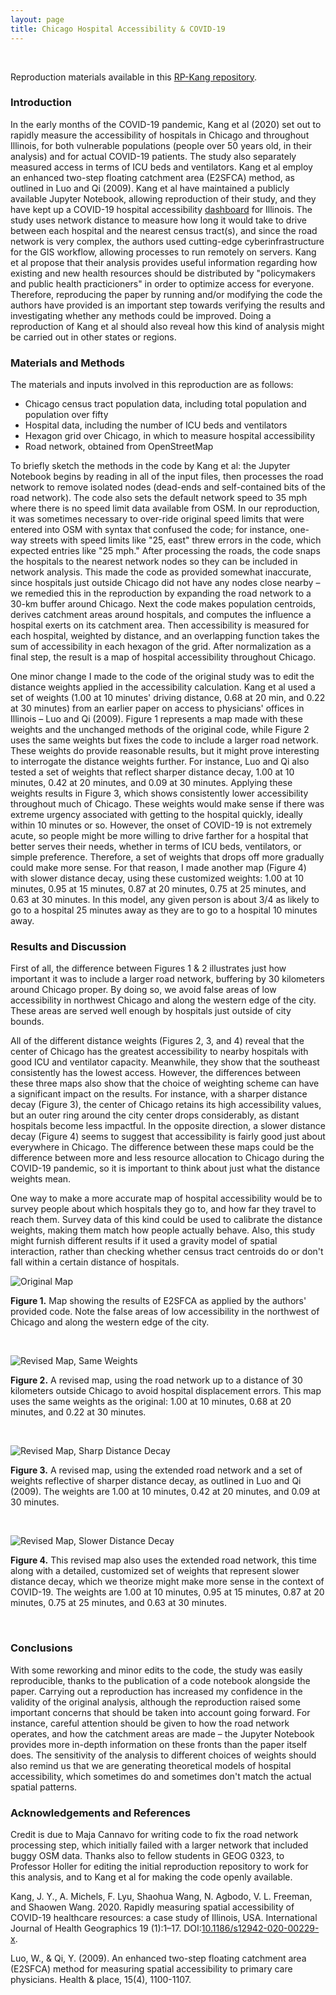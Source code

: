 ```yaml
---
layout: page
title: Chicago Hospital Accessibility & COVID-19
---
```


&ensp;

Reproduction materials available in this [RP-Kang repository](https://github.com/vinfalardeau/RP-Kang).

### Introduction

In the early months of the COVID-19 pandemic, Kang et al (2020) set out to rapidly measure the accessibility of hospitals in Chicago and throughout Illinois, for both vulnerable populations (people over 50 years old, in their analysis) and for actual COVID-19 patients. The study also separately measured access in terms of ICU beds and ventilators. Kang et al employ an enhanced two-step floating catchment area (E2SFCA) method, as outlined in Luo and Qi (2009). Kang et al have maintained a publicly available Jupyter Notebook, allowing reproduction of their study, and they have kept up a COVID-19 hospital accessibility [dashboard](https://wherecovid19.cigi.illinois.edu/spatialAccess.html) for Illinois. The study uses network distance to measure how long it would take to drive between each hospital and the nearest census tract(s), and since the road network is very complex, the authors used cutting-edge cyberinfrastructure for the GIS workflow, allowing processes to run remotely on servers. Kang et al propose that their analysis provides useful information regarding how existing and new health resources should be distributed by "policymakers and public health practicioners" in order to optimize access for everyone. Therefore, reproducing the paper by running and/or modifying the code the authors have provided is an important step towards verifying the results and investigating whether any methods could be improved. Doing a reproduction of Kang et al should also reveal how this kind of analysis might be carried out in other states or regions.

### Materials and Methods

The materials and inputs involved in this reproduction are as follows:

- Chicago census tract population data, including total population and population over fifty
- Hospital data, including the number of ICU beds and ventilators
- Hexagon grid over Chicago, in which to measure hospital accessibility
- Road network, obtained from OpenStreetMap

To briefly sketch the methods in the code by Kang et al: the Jupyter Notebook begins by reading in all of the input files, then processes the road network to remove isolated nodes (dead-ends and self-contained bits of the road network). The code also sets the default network speed to 35 mph where there is no speed limit data available from OSM. In our reproduction, it was sometimes necessary to over-ride original speed limits that were entered into OSM with syntax that confused the code; for instance, one-way streets with speed limits like "25, east" threw errors in the code, which expected entries like "25 mph." After processing the roads, the code snaps the hospitals to the nearest network nodes so they can be included in network analysis. This made the code as provided somewhat inaccurate, since hospitals just outside Chicago did not have any nodes close nearby – we remedied this in the reproduction by expanding the road network to a 30-km buffer around Chicago. Next the code makes population centroids, derives catchment areas around hospitals, and computes the influence a hospital exerts on its catchment area. Then accessibility is measured for each hospital, weighted by distance, and an overlapping function takes the sum of accessibility in each hexagon of the grid. After normalization as a final step, the result is a map of hospital accessibility throughout Chicago.

One minor change I made to the code of the original study was to edit the distance weights applied in the accessibility calculation. Kang et al used a set of weights (1.00 at 10 minutes' driving distance, 0.68 at 20 min, and 0.22 at 30 minutes) from an earlier paper on access to physicians' offices in Illinois – Luo and Qi (2009). Figure 1 represents a map made with these weights and the unchanged methods of the original code, while Figure 2 uses the same weights but fixes the code to include a larger road network. These weights do provide reasonable results, but it might prove interesting to interrogate the distance weights further. For instance, Luo and Qi also tested a set of weights that reflect sharper distance decay, 1.00 at 10 minutes, 0.42 at 20 minutes, and 0.09 at 30 minutes. Applying these weights results in Figure 3, which shows consistently lower accessibility throughout much of Chicago. These weights would make sense if there was extreme urgency associated with getting to the hospital quickly, ideally within 10 minutes or so. However, the onset of COVID-19 is not extremely acute, so people might be more willing to drive farther for a hospital that better serves their needs, whether in terms of ICU beds, ventilators, or simple preference. Therefore, a set of weights that drops off more gradually could make more sense. For that reason, I made another map (Figure 4) with slower distance decay, using these customized weights: 1.00 at 10 minutes, 0.95 at 15 minutes, 0.87 at 20 minutes, 0.75 at 25 minutes, and 0.63 at 30 minutes. In this model, any given person is about 3/4 as likely to go to a hospital 25 minutes away as they are to go to a hospital 10 minutes away. 

### Results and Discussion

First of all, the difference between Figures 1 & 2 illustrates just how important it was to include a larger road network, buffering by 30 kilometers around Chicago proper. By doing so, we avoid false areas of low accessibility in northwest Chicago and along the western edge of the city. These areas are served well enough by hospitals just outside of city bounds.

All of the different distance weights (Figures 2, 3, and 4) reveal that the center of Chicago has the greatest accessibility to nearby hospitals with good ICU and ventilator capacity. Meanwhile, they show that the southeast consistently has the lowest access. However, the differences between these three maps also show that the choice of weighting scheme can have a significant impact on the results. For instance, with a sharper distance decay (Figure 3), the center of Chicago retains its high accessibility values, but an outer ring around the city center drops considerably, as distant hospitals become less impactful. In the opposite direction, a slower distance decay (Figure 4) seems to suggest that accessibility is fairly good just about everywhere in Chicago. The difference between these maps could be the difference between more and less resource allocation to Chicago during the COVID-19 pandemic, so it is important to think about just what the distance weights mean.

One way to make a more accurate map of hospital accessibility would be to survey people about which hospitals they go to, and how far they travel to reach them. Survey data of this kind could be used to calibrate the distance weights, making them match how people actually behave. Also, this study might furnish different results if it used a gravity model of spatial interaction, rather than checking whether census tract centroids do or don't fall within a certain distance of hospitals.

![Original Map](/illinois/chicago/original_100_68_22.png)

**Figure 1.** Map showing the results of E2SFCA as applied by the authors' provided code. Note the false areas of low accessibility in the northwest of Chicago and along the western edge of the city.

&ensp;

![Revised Map, Same Weights](/illinois/chicago/new_100_68_22.png)

**Figure 2.** A revised map, using the road network up to a distance of 30 kilometers outside Chicago to avoid hospital displacement errors. This map uses the same weights as the original: 1.00 at 10 minutes, 0.68 at 20 minutes, and 0.22 at 30 minutes.

&ensp;

![Revised Map, Sharp Distance Decay](/illinois/chicago/new_100_42_09.png)

**Figure 3.** A revised map, using the extended road network and a set of weights reflective of sharper distance decay, as outlined in Luo and Qi (2009). The weights are 1.00 at 10 minutes, 0.42 at 20 minutes, and 0.09 at 30 minutes.

&ensp;

![Revised Map, Slower Distance Decay](/illinois/chicago/new_100_95_87_75_63.png)

**Figure 4.** This revised map also uses the extended road network, this time along with a detailed, customized set of weights that represent slower distance decay, which we theorize might make more sense in the context of COVID-19. The weights are 1.00 at 10 minutes, 0.95 at 15 minutes, 0.87 at 20 minutes, 0.75 at 25 minutes, and 0.63 at 30 minutes.

&ensp;

### Conclusions

With some reworking and minor edits to the code, the study was easily reproducible, thanks to the publication of a code notebook alongside the paper. Carrying out a reproduction has increased my confidence in the validity of the original analysis, although the reproduction raised some important concerns that should be taken into account going forward. For instance, careful attention should be given to how the road network operates, and how the catchment areas are made – the Jupyter Notebook provides more in-depth information on these fronts than the paper itself does. The sensitivity of the analysis to different choices of weights should also remind us that we are generating theoretical models of hospital accessibility, which sometimes do and sometimes don't match the actual spatial patterns.

### Acknowledgements and References

Credit is due to Maja Cannavo for writing code to fix the road network processing step, which initially failed with a larger network that included buggy OSM data. Thanks also to fellow students in GEOG 0323, to Professor Holler for editing the initial reproduction repository to work for this analysis, and to Kang et al for making the code openly available. 

Kang, J. Y., A. Michels, F. Lyu, Shaohua Wang, N. Agbodo, V. L. Freeman, and Shaowen Wang. 2020. Rapidly measuring spatial accessibility of COVID-19 healthcare resources: a case study of Illinois, USA. International Journal of Health Geographics 19 (1):1–17. DOI:[10.1186/s12942-020-00229-x](https://doi.org/10.1186/s12942-020-00229-x).

Luo, W., & Qi, Y. (2009). An enhanced two-step floating catchment area (E2SFCA) method for measuring spatial accessibility to primary care physicians. Health & place, 15(4), 1100-1107.

&ensp;
